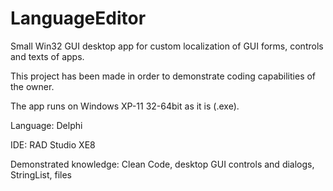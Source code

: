 # LanguageEditor
<p>Small Win32 GUI desktop app for custom localization of GUI forms, controls and texts of apps.</p>
<p>This project has been made in order to demonstrate coding capabilities of the owner.</p>
<p>The app runs on Windows XP-11 32-64bit as it is (.exe).</p>
<p>Language: Delphi</p>
<p>IDE: RAD Studio XE8</p>
<p>Demonstrated knowledge: Clean Code, desktop GUI controls and dialogs, StringList, files</p>
